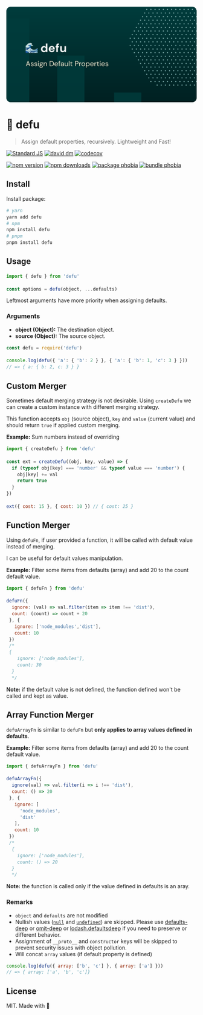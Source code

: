 ![defu](.github/banner.svg)

# 🌊 defu

> Assign default properties, recursively. Lightweight and Fast!

[![Standard JS][standard-src]][standard-href]
[![david dm][david-src]][david-href]
[![codecov][codecov-src]][codecov-href]

[![npm version][npm-v-src]][npm-v-href]
[![npm downloads][npm-dm-src]][npm-dm-href]
[![package phobia][packagephobia-src]][packagephobia-href]
[![bundle phobia][bundlephobia-src]][bundlephobia-href]

## Install

Install package:

```bash
# yarn
yarn add defu
# npm
npm install defu
# pnpm
pnpm install defu
```

## Usage

```js
import { defu } from 'defu'

const options = defu(object, ...defaults)
```

Leftmost arguments have more priority when assigning defaults.

### Arguments

- **object (Object):** The destination object.
- **source (Object):** The source object.

```js
const defu = require('defu')

console.log(defu({ 'a': { 'b': 2 } }, { 'a': { 'b': 1, 'c': 3 } }))
// => { a: { b: 2, c: 3 } }
```

## Custom Merger

Sometimes default merging strategy is not desirable. Using `createDefu` we can create a custom instance with different merging strategy.

This function accepts `obj` (source object), `key` and `value` (current value) and should return `true` if applied custom merging.

**Example:** Sum numbers instead of overriding

```js
import { createDefu } from 'defu'

const ext = createDefu((obj, key, value) => {
  if (typeof obj[key] === 'number' && typeof value === 'number') {
    obj[key] += val
    return true
  }
})

ext({ cost: 15 }, { cost: 10 }) // { cost: 25 }
```

## Function Merger

Using `defuFn`, if user provided a function, it will be called with default value instead of merging.

I can be useful for default values manipulation.

**Example:** Filter some items from defaults (array) and add 20 to the count default value.

```js
import { defuFn } from 'defu'

defuFn({
  ignore: (val) => val.filter(item => item !== 'dist'),
  count: (count) => count + 20
 }, {
   ignore: ['node_modules','dist'],
   count: 10
 })
 /*
 {
    ignore: ['node_modules'],
    count: 30
  }
  */
```

**Note:** if the default value is not defined, the function defined won't be called and kept as value.

## Array Function Merger

`defuArrayFn` is similar to `defuFn` but **only applies to array values defined in defaults**.

**Example:** Filter some items from defaults (array) and add 20 to the count default value.

```js
import { defuArrayFn } from 'defu'

defuArrayFn({
  ignore(val) => val.filter(i => i !== 'dist'),
  count: () => 20
 }, {
   ignore: [
     'node_modules',
     'dist'
   ],
   count: 10
 })
 /*
  {
    ignore: ['node_modules'],
    count: () => 20
  }
  */
```

**Note:** the function is called only if the value defined in defaults is an aray.

### Remarks

- `object` and `defaults` are not modified
- Nullish values ([`null`](https://developer.mozilla.org/en-US/docs/Web/JavaScript/Reference/Global_Objects/null) and [`undefined`](https://developer.mozilla.org/en-US/docs/Web/JavaScript/Reference/Global_Objects/undefined)) are skipped. Please use [defaults-deep](https://www.npmjs.com/package/defaults-deep) or [omit-deep](http://npmjs.com/package/omit-deep) or [lodash.defaultsdeep](https://www.npmjs.com/package/lodash.defaultsdeep) if you need to preserve or different behavior.
- Assignment of `__proto__` and `constructor` keys will be skipped to prevent security issues with object pollution.
- Will concat `array` values (if default property is defined)
```js
console.log(defu({ array: ['b', 'c'] }, { array: ['a'] }))
// => { array: ['a', 'b', 'c']}
```

## License

MIT. Made with 💖

<!-- Refs -->
[standard-src]: https://flat.badgen.net/badge/code%20style/standard/green
[standard-href]: https://standardjs.com

[npm-v-src]: https://flat.badgen.net/npm/v/defu/latest
[npm-v-href]: https://npmjs.com/package/defu

[npm-dm-src]: https://flat.badgen.net/npm/dm/defu
[npm-dm-href]: https://npmjs.com/package/defu

[packagephobia-src]: https://flat.badgen.net/packagephobia/install/defu
[packagephobia-href]: https://packagephobia.now.sh/result?p=defu

[bundlephobia-src]: https://flat.badgen.net/bundlephobia/min/defu
[bundlephobia-href]: https://bundlephobia.com/result?p=defu

[david-src]: https://flat.badgen.net/david/dep/unjs/defu
[david-href]: https://david-dm.org/unjs/defu

[codecov-src]: https://flat.badgen.net/codecov/c/github/unjs/defu/master
[codecov-href]: https://codecov.io/gh/unjs/defu
